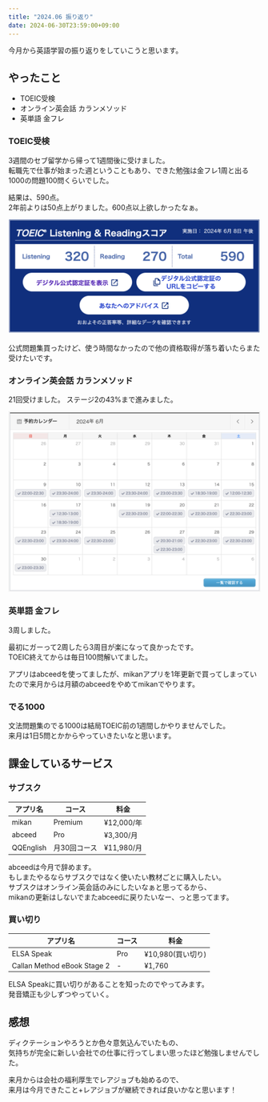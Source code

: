 ```yaml
---
title: "2024.06 振り返り"
date: 2024-06-30T23:59:00+09:00
---
```


今月から英語学習の振り返りをしていこうと思います。

## やったこと

- TOEIC受検
- オンライン英会話 カランメソッド
- 英単語 金フレ

### TOEIC受検

3週間のセブ留学から帰って1週間後に受けました。  
転職先で仕事が始まった週ということもあり、できた勉強は金フレ1周と出る1000の問題100問くらいでした。

結果は、590点。  
2年前よりは50点上がりました。600点以上欲しかったなぁ。

![toeic result](toeic_result.png)


公式問題集買ったけど、使う時間なかったので他の資格取得が落ち着いたらまた受けたいです。


### オンライン英会話 カランメソッド

21回受けました。
ステージ2の43%まで進みました。

![qqenglish](qqenglish.png)




### 英単語 金フレ

3周しました。

最初にガーって2周したら3周目が楽になって良かったです。  
TOEIC終えてからは毎日100問解いてました。

アプリはabceedを使ってましたが、mikanアプリを1年更新で買ってしまっていたので来月からは月額のabceedをやめてmikanでやります。

### でる1000

文法問題集のでる1000は結局TOEIC前の1週間しかやりませんでした。  
来月は1日5問とかからやっていきたいなと思います。

## 課金しているサービス

### サブスク
| アプリ名 | コース | 料金 |
| ------- | --- | ---- |
| mikan   | Premium | ¥12,000/年 |
| abceed  | Pro | ¥3,300/月 |
| QQEnglish | 月30回コース | ¥11,980/月 |

abceedは今月で辞めます。  
もしまたやるならサブスクではなく使いたい教材ごとに購入したい。  
サブスクはオンライン英会話のみにしたいなぁと思ってるから、  
mikanの更新はしないでまたabceedに戻りたいなー、っと思ってます。

### 買い切り
| アプリ名 | コース | 料金 |
| ------- | --- | ---- |
| ELSA Speak | Pro | ¥10,980(買い切り) |
| Callan Method eBook Stage 2 | - | ¥1,760 |

ELSA Speakに買い切りがあることを知ったのでやってみます。  
発音矯正も少しずつやっていく。

## 感想

ディクテーションやろうとか色々意気込んでいたもの、  
気持ちが完全に新しい会社での仕事に行ってしまい思ったほど勉強しませんでした。

来月からは会社の福利厚生でレアジョブも始めるので、  
来月は今月できたこと+レアジョブが継続できれば良いかなと思います！